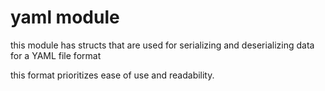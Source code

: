 # yaml module

this module has structs that are used for serializing and deserializing data for a YAML file format

this format prioritizes ease of use and readability.
